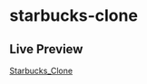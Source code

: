 # starbucks-clone
## Live Preview

[Starbucks_Clone](https://github.com/Mayank-Ydv/starbucks-clone.git)
